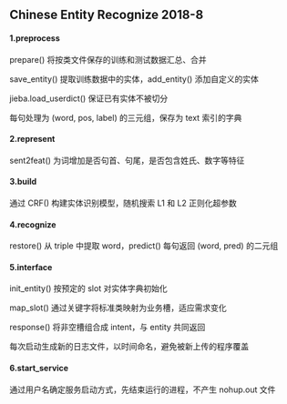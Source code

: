 ## Chinese Entity Recognize 2018-8

#### 1.preprocess

prepare() 将按类文件保存的训练和测试数据汇总、合并

save_entity() 提取训练数据中的实体，add_entity() 添加自定义的实体

jieba.load_userdict() 保证已有实体不被切分

每句处理为 (word, pos, label) 的三元组，保存为 text 索引的字典

#### 2.represent

sent2feat() 为词增加是否句首、句尾，是否包含姓氏、数字等特征

#### 3.build

通过 CRF() 构建实体识别模型，随机搜索 L1 和 L2 正则化超参数

#### 4.recognize

restore() 从 triple 中提取 word，predict() 每句返回 (word, pred) 的二元组

#### 5.interface

init_entity() 按预定的 slot 对实体字典初始化

map_slot() 通过关键字将标准类映射为业务槽，适应需求变化

response() 将非空槽组合成 intent，与 entity 共同返回

每次启动生成新的日志文件，以时间命名，避免被新上传的程序覆盖

#### 6.start_service

通过用户名确定服务启动方式，先结束运行的进程，不产生 nohup.out 文件